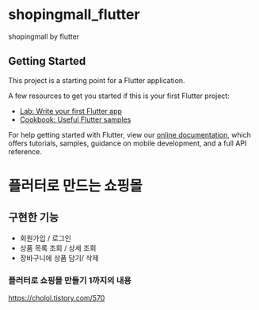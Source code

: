 # shopingmall_flutter

shopingmall by flutter

## Getting Started

This project is a starting point for a Flutter application.

A few resources to get you started if this is your first Flutter project:

- [Lab: Write your first Flutter app](https://flutter.dev/docs/get-started/codelab)
- [Cookbook: Useful Flutter samples](https://flutter.dev/docs/cookbook)

For help getting started with Flutter, view our
[online documentation](https://flutter.dev/docs), which offers tutorials,
samples, guidance on mobile development, and a full API reference.

# 플러터로 만드는 쇼핑몰

## 구현한 기능 
- 회원가입 / 로그인
- 상품 목록 조회 / 상세 조회
- 장바구니에 상품 담기/ 삭제

### 플러터로 쇼핑몰 만들기 1까지의 내용 
https://cholol.tistory.com/570
